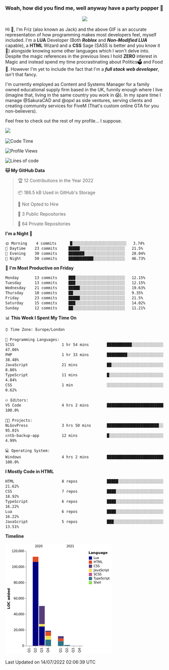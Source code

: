 ### Woah, how did you find me, well anyway have a party popper 🎉

<p align="center">
  <img  src="https://66.media.tumblr.com/d2766024a15e8c140bf20f314664eed2/d1615166bf58615c-d8/s400x600/aabc473a64edc43599d5345fd1e9e792d66ecc48.gifv">
</p>

Hi :wave:, I'm Friz (also known as Jack) and the above GIF is an accurate representation of how programming makes most developers feel, myself included. I'm a **LUA** Developer (Both ***Roblox*** and ***Non-Modified LUA*** capable), a **HTML** Wizard and a **CSS** Sage (SASS is better and you know it :pray:) alongside knowing some other languages which I won't delve into. Despite the magic references in the previous lines I hold **ZERO** interest in Magic and instead spend my time procrastinating about Politics🗳️ and Food🍔. However I'm yet to include the fact that I'm a ***full stack web developer***, isn't that fancy.

I'm currently employed as Content and Systems Manager for a family owned educational supply firm based in the UK, funnily enough where I live (imagine that, living in the same country you work in 😱). In my spare time I manage @SakuraCAD and @opxl as side ventures, serving clients and creating community services for FiveM (That's custom online GTA for you non-believers).

Feel free to check out the rest of my profile... I suppose.

<a href="https://github.com/anuraghazra/github-readme-stats">
  <img  src="https://github-readme-stats.vercel.app/api?username=JackOPXL&count_private=true&show_icons=true&theme=tokyonight" />
</a>



<!--START_SECTION:waka-->
![Code Time](http://img.shields.io/badge/Code%20Time-0%20secs-blue)

![Profile Views](http://img.shields.io/badge/Profile%20Views-0-blue)

![Lines of code](https://img.shields.io/badge/From%20Hello%20World%20I%27ve%20Written-192%20Thousand%20lines%20of%20code-blue)

**🐱 My GitHub Data** 

> 🏆 12 Contributions in the Year 2022
 > 
> 📦 186.5 kB Used in GitHub's Storage 
 > 
> 🚫 Not Opted to Hire
 > 
> 📜 3 Public Repositories 
 > 
> 🔑 64 Private Repositories  
 > 
**I'm a Night 🦉** 

```text
🌞 Morning    4 commits      █░░░░░░░░░░░░░░░░░░░░░░░░   3.74% 
🌆 Daytime    23 commits     █████░░░░░░░░░░░░░░░░░░░░   21.5% 
🌃 Evening    30 commits     ███████░░░░░░░░░░░░░░░░░░   28.04% 
🌙 Night      50 commits     ███████████░░░░░░░░░░░░░░   46.73%

```
📅 **I'm Most Productive on Friday** 

```text
Monday       13 commits     ███░░░░░░░░░░░░░░░░░░░░░░   12.15% 
Tuesday      13 commits     ███░░░░░░░░░░░░░░░░░░░░░░   12.15% 
Wednesday    21 commits     █████░░░░░░░░░░░░░░░░░░░░   19.63% 
Thursday     10 commits     ██░░░░░░░░░░░░░░░░░░░░░░░   9.35% 
Friday       23 commits     █████░░░░░░░░░░░░░░░░░░░░   21.5% 
Saturday     15 commits     ███░░░░░░░░░░░░░░░░░░░░░░   14.02% 
Sunday       12 commits     ██░░░░░░░░░░░░░░░░░░░░░░░   11.21%

```


📊 **This Week I Spent My Time On** 

```text
⌚︎ Time Zone: Europe/London

💬 Programming Languages: 
SCSS                     1 hr 54 mins        ███████████░░░░░░░░░░░░░░   47.06% 
PHP                      1 hr 33 mins        █████████░░░░░░░░░░░░░░░░   38.48% 
JavaScript               21 mins             ██░░░░░░░░░░░░░░░░░░░░░░░   8.86% 
TypeScript               11 mins             █░░░░░░░░░░░░░░░░░░░░░░░░   4.84% 
CSS                      1 min               ░░░░░░░░░░░░░░░░░░░░░░░░░   0.62%

🔥 Editors: 
VS Code                  4 hrs 2 mins        █████████████████████████   100.0%

🐱‍💻 Projects: 
NLGovPress               3 hrs 50 mins       ███████████████████████░░   95.01% 
cntb-backup-app          12 mins             █░░░░░░░░░░░░░░░░░░░░░░░░   4.99%

💻 Operating System: 
Windows                  4 hrs 2 mins        █████████████████████████   100.0%

```

**I Mostly Code in HTML** 

```text
HTML                     8 repos             █████░░░░░░░░░░░░░░░░░░░░   21.62% 
CSS                      7 repos             ████░░░░░░░░░░░░░░░░░░░░░   18.92% 
TypeScript               6 repos             ████░░░░░░░░░░░░░░░░░░░░░   16.22% 
Lua                      6 repos             ████░░░░░░░░░░░░░░░░░░░░░   16.22% 
JavaScript               5 repos             ███░░░░░░░░░░░░░░░░░░░░░░   13.51%

```


**Timeline**

![Chart not found](https://raw.githubusercontent.com/JackOPXL/JackOPXL/master/charts/bar_graph.png) 


 Last Updated on 14/07/2022 02:06:39 UTC
<!--END_SECTION:waka-->

